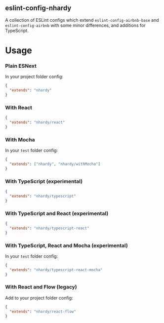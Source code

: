 eslint-config-nhardy
--------------------

A collection of ESLint configs which extend `eslint-config-airbnb-base` and `eslint-config-airbnb` with some minor differences, and additions for TypeScript.

Usage
=====

### Plain ESNext

In your project folder config:

```json
{
  "extends": "nhardy"
}
```

### With React

```json
{
  "extends": "nhardy/react"
}
```

### With Mocha

In your `test` folder config:
```json
{
  "extends": ["nhardy", "nhardy/withMocha"]
}
```

### With TypeScript (experimental)

```json
{
  "extends": "nhardy/typescript"
}
```

### With TypeScript and React (experimental)

```json
{
  "extends": "nhardy/typescript-react"
}
```

### With TypeScript, React and Mocha (experimental)

In your `test` folder config:
```json
{
  "extends": "nhardy/typescript-react-mocha"
}
```

### With React and Flow (legacy)

Add to your project folder config:
```json
{
  "extends": "nhardy/react-flow"
}
```
